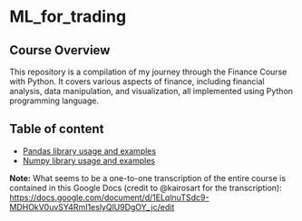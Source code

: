 # ML_for_trading

## Course Overview
This repository is a compilation of my journey through the Finance Course with Python. It covers various aspects of finance, including financial analysis, data manipulation, and visualization, all implemented using Python programming language.

## Table of content
- [Pandas library usage and examples](./Pandas_lib/)
- [Numpy library usage and examples](./Numpy_lib/)


**Note:** What seems to be a one-to-one transcription of the entire course is contained in this Google Docs (credit to @kairosart for the transcription): https://docs.google.com/document/d/1ELqlnuTSdc9-MDHOkV0uvSY4RmI1eslyQlU9DgOY_jc/edit